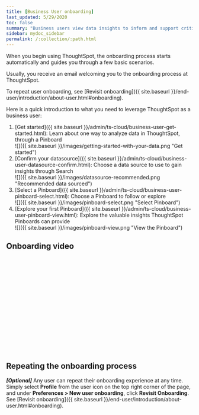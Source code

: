 ```yaml
---
title: [Business User onboarding]
last_updated: 5/29/2020
toc: false
summary: "Business users view data insights to inform and support critical business decisions."
sidebar: mydoc_sidebar
permalink: /:collection/:path.html
---
```


When you begin using ThoughtSpot, the onboarding process starts automatically and guides you through a few basic scenarios.

Usually, you receive an email welcoming you to the onboarding process at ThoughtSpot.

To repeat user onboarding, see [Revisit onboarding]({{ site.baseurl }}/end-user/introduction/about-user.html#onboarding).

Here is a quick introduction to what you need to leverage ThoughtSpot as a business user:

1. [Get started]({{ site.baseurl }}/admin/ts-cloud/business-user-get-started.html): Learn about one way to analyze data in ThoughtSpot, through a Pinboard <br>
    ![]({{ site.baseurl }}/images/getting-started-with-your-data.png "Get started")
2. [Confirm your datasource]({{ site.baseurl }}/admin/ts-cloud/business-user-datasource-confirm.html): Choose a data source to use to gain insights through Search <br>
    ![]({{ site.baseurl }}/images/datasource-recommended.png "Recommended data sourced")
3. [Select a Pinboard]({{ site.baseurl }}/admin/ts-cloud/business-user-pinboard-select.html): Choose a Pinboard to follow or explore <br>
    ![]({{ site.baseurl }}/images/pinboard-select.png "Select Pinboard")
4. [Explore your first Pinboard]({{ site.baseurl }}/admin/ts-cloud/business-user-pinboard-view.html): Explore the valuable insights ThoughtSpot Pinboards can provide <br>
    ![]({{ site.baseurl }}/images/pinboard-view.png "View the Pinboard")

## Onboarding video

<script src="https://fast.wistia.com/embed/medias/jozu0yadg7.jsonp" async></script><script src="https://fast.wistia.com/assets/external/E-v1.js" async></script><span class="wistia_embed wistia_async_jozu0yadg7 popover=true popoverAnimateThumbnail=true popoverBorderColor=4E55FD popoverBorderWidth=2" style="display:inline-block;height:252px;position:relative;width:450px">&nbsp;</span>

## Repeating the onboarding process

***\[Optional\]*** Any user can repeat their onboarding experience at any time. Simply select **Profile** from the user icon on the top right corner of the page, and under **Preferences > New user onboarding**, click **Revisit Onboarding**. See [Revisit onboarding]({{ site.baseurl }}/end-user/introduction/about-user.html#onboarding).
